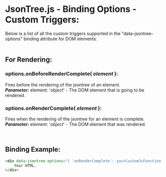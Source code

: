 # JsonTree.js - Binding Options - Custom Triggers:

Below is a list of all the custom triggers supported in the "data-jsontree-options" binding attribute for DOM elements.
<br>
<br>


## For Rendering:

### options.onBeforeRenderComplete( *element* ):
Fires before the rendering of the jsontree of an element.
<br>
***Parameter:*** element: '*object*' - The DOM element that is going to be rendered.

### options.onRenderComplete( *element* ):
Fires when the rendering of the jsontree for an element is complete.
<br>
***Parameter:*** element: '*object*' - The DOM element that was rendered.

<br>


## Binding Example:

```markdown
<div data-jsontree-options="{ 'onRenderComplete': yourCustomJsFunction }">
    Your HTML.
</div>
```